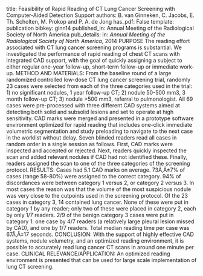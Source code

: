 title: Feasibility of Rapid Reading of CT Lung Cancer Screening with Computer-Aided Detection Support
authors: B. van Ginneken, C. Jacobs, E. Th. Scholten, M. Prokop and P. A. de Jong
has_pdf: False
template: publication
bibkey: ginn14
published_in: Annual Meeting of the Radiological Society of North America
pub_details: in: <i>Annual Meeting of the Radiological Society of North America</i>, 2014
PURPOSE The reading effort associated with CT lung cancer screening programs is substantial. We investigated the performance of rapid reading of chest CT scans with integrated CAD support, with the goal of quickly assigning a subject to either regular one-year follow-up, short-term follow-up or immediate work-up. METHOD AND MATERIALS: From the baseline round of a large randomized controlled low-dose CT lung cancer screening trial, randomly 23 cases were selected from each of the three categories used in the trial: 1) no significant nodules, 1 year follow-up CT; 2) nodule 50-500 mm3, 3 month follow-up CT; 3) nodule >500 mm3, referral to pulmonologist. All 69 cases were pre-processed with three different CAD systems aimed at detecting both solid and subsolid lesions and set to operate at high sensitivity. CAD marks were merged and presented in a prototype software environment optimized for rapid reading that includes one-click immediate volumetric segmentation and study preloading to navigate to the next case in the worklist without delay. Seven blinded readers read all cases in random order in a single session as follows. First, CAD marks were inspected and accepted or rejected. Next, readers quickly inspected the scan and added relevant nodules if CAD had not identified these. Finally, readers assigned the scan to one of the three categories of the screening protocol. RESULTS: Cases had 5.1 CAD marks on average. 73Ã‚Â±7% of cases (range 58-80%) were assigned to the correct category. 94% of discordances were between category 1 versus 2, or category 2 versus 3. In most cases the reason was that the volume of the most suspicious nodule was very close to the cutpoints used in the screening protocol. Of the 23 cases in category 3, 14 contained lung cancer. None of these were put in category 1 by any reader; only two of these were placed in category 2, each by only 1/7 readers. 2/9 of the benign category 3 cases were put in category 1: one case by 4/7 readers (a relatively large pleural lesion missed by CAD), and one by 1/7 readers. Total median reading time per case was 67Ã‚Â±17 seconds. CONCLUSION: With the support of highly effective CAD systems, nodule volumetry, and an optimized reading environment, it is possible to accurately read lung cancer CT scans in around one minute per case. CLINICAL RELEVANCE/APPLICATION: An optimized reading environment is presented that can be used for large scale implementation of lung CT screening.

